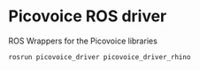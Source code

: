 # Picovoice ROS driver

ROS Wrappers for the Picovoice libraries

```
rosrun picovoice_driver picovoice_driver_rhino 
```
